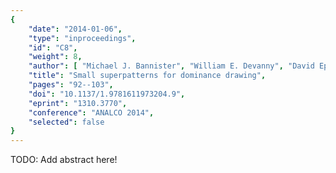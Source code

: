 ```yaml
---
{
    "date": "2014-01-06",
    "type": "inproceedings",
    "id": "C8",
    "weight": 8,
    "author": [ "Michael J. Bannister", "William E. Devanny", "David Eppstein" ],
    "title": "Small superpatterns for dominance drawing",
    "pages": "92--103",
    "doi": "10.1137/1.9781611973204.9",
    "eprint": "1310.3770",
    "conference": "ANALCO 2014",
    "selected": false
}
---
```


TODO: Add abstract here!

